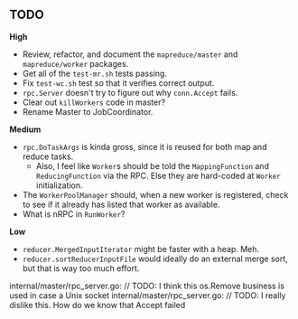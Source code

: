 ## TODO

**High**

* Review, refactor, and document the `mapreduce/master` and
  `mapreduce/worker` packages.
* Get all of the `test-mr.sh` tests passing.
* Fix `test-wc.sh` test so that it verifies correct output.
* `rpc.Server` doesn't try to figure out why `conn.Accept` fails.
* Clear out `killWorkers` code in master?
* Rename Master to JobCoordinator.

**Medium**

* `rpc.DoTaskArgs` is kinda gross, since it is reused for both map and
  reduce tasks.
  * Also, I feel like `Worker`s should be told the `MappingFunction` and
    `ReducingFunction` via the RPC. Else they are hard-coded at `Worker`
    initialization.
* The `WorkerPoolManager` should, when a new worker is registered, check
  to see if it already has listed that worker as available.
* What is nRPC in `RunWorker`?

**Low**

* `reducer.MergedInputIterator` might be faster with a heap. Meh.
* `reducer.sortReducerInputFile` would ideally do an external merge
  sort, but that is way too much effort.


internal/master/rpc_server.go:  // TODO: I think this os.Remove business is used in case a Unix socket
internal/master/rpc_server.go:                  // TODO: I really dislike this. How do we know that Accept failed
